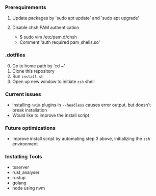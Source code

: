 ### Prerequirements

1. Update packages by 'sudo apt update' and 'sudo apt upgrade'
2. Disable chsh:PAM authentication

    - $ sudo vim /etc/pam.d/chsh
    - Comment 'auth required pam_shells.so'

### .dotfiles

0. Go to home path by 'cd ~'
1. Clone this repository
2. Run `install.sh`
3. Open up new window to initiate `zsh` shell


### Current issues

- installing `nvim` plugins in `--headless` causes error output, but doesn't break installation
- Would like to improve the install script


### Future optimizations

- Improve install script by automating step 3 above, initializing the `zsh` environment


### Installing Tools

- tsserver
- rust_analyser
- rustup
- golang
- node using nvm

